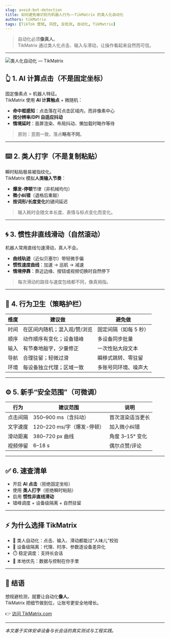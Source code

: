 ```yaml
---
slug: avoid-bot-detection
title: 如何避免被识别为机器人行为——TikMatrix 的类人化自动化
authors: tikMatrix
tags: [TikTok 营销, 风控, 反检测, 自动化, TikMatrix]
---
```


> 自动化必须**像真人**。  
> TikMatrix 通过类人化点击、输入与滑动，让操作看起来自然而可信。

<!-- truncate -->
---
![类人化自动化 — TikMatrix](/img/blog/tiktok-human-like.webp)

## 👆 1. AI 计算点击（不是固定坐标）

固定像素点 = 机器人特征。  
TikMatrix 使用 **AI 计算触点** + 微随机：

- **命中框感知**：点击落在可点击区域内，而非像素中心  
- **按分辨率/DPI 自适应抖动**  
- **情境延时**：首屏渲染、布局抖动、懒加载时略作等待

> 原则：意图一致，落点**略有不同**。

---

## ⌨️ 2. 类人打字（不是复制粘贴）

瞬时粘贴极易被指纹化。  
TikMatrix 模拟**人类输入节奏**：

- **爆发-停顿**节律（非机械均匀）  
- **微小纠错**（退格后重敲）  
- **按词形/长度变化**的键间延迟

> 输入耗时会随文本长度、表情与标点变化而变化。

---

## 🌀 3. 惯性非直线滑动（自然滚动）

机器人常用直线匀速滑动，真人不会。

- **曲线轨迹**（近似贝塞尔）带轻微手偏  
- **惯性速度曲线**：加速 → 巡航 → 减速  
- **情境停靠**：靠近边缘、按钮或视频切换时自然停下

> 每次滑动的路径与速度包络都不同，像真拇指。

---

## 🧩 4. 行为卫生（策略护栏）

| 维度 | 建议做 | 避免做 |
|---|---|---|
| 时间 | 在区间内随机；混入观/赞/浏览 | 固定间隔（如每 5 秒） |
| 顺序 | 动作顺序有变化；设备错峰 | 多设备同步批量 |
| 输入 | 有节奏地敲字，少量修正 | 一次性贴大段文本 |
| 导航 | 合理驻留；轻微过滑 | 瞬移式跳转、零驻留 |
| 环境 | 每设备独立代理；区域一致 | 多账号同环境、噪声大 |

---

## ⚙️ 5. 新手“安全范围”（可微调）

| 行为 | 建议范围 | 说明 |
|---|---|---|
| 点击间隔 | 350–900 ms（含抖动） | 首次渲染适当更长 |
| 文字速度 | 120–220 ms/字（爆发-停顿） | 加入微小纠错 |
| 滑动距离 | 380–720 px 曲线 | 角度 3–15° 变化 |
| 视频停留 | 6–18 s | 偶尔点赞/评论 |

---

## ✅ 6. 速查清单

- 开启 **AI 点击**（拒绝固定坐标）  
- 使用 **类人打字**（拒绝瞬时粘贴）  
- 启用 **惯性非直线滑动**  
- 错峰调度 + 设备级隔离 + 自然驻留

---

## ⚡ 为什么选择 TikMatrix

- 🤖 类人自动化：点击、输入、滑动都能过“人味儿”校验  
- 🧩 设备级隔离：代理、时序、参数逐设备差异化  
- ⏱️ 稳定调度：支持长会话  
- 🔐 本地优先：数据与控制在你手里

---

## 🏁 结语

想规避检测，就要让自动化**像人**。  
TikMatrix 把细节做到位，让账号更安全地增长。

👉 [访问 TikMatrix.com](https://www.tikmatrix.com)

---

_本文基于实体安卓设备与长会话的真实测试与工程实践。_

